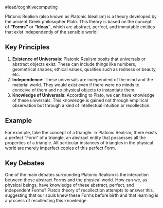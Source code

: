 #lead/cognitivecomputing

  Platonic Realism (also known as Platonic Idealism) is a theory developed by the ancient Greek philosopher Plato. This theory is based on the concept of **“Forms”** or **“Ideas”**, which are abstract, perfect, and immutable entities that exist independently of the sensible world.

## Key Principles

1. **Existence of Universals**: Platonic Realism posits that universals or abstract objects exist. These can include things like numbers, geometrical shapes, ethical values, qualities such as redness or beauty, etc.
2. **Independence**: These universals are independent of the mind and the material world. They would exist even if there were no minds to conceive of them and no physical objects to instantiate them.
3. **Knowledge of Universals**: According to Plato, we can have knowledge of these universals. This knowledge is gained not through empirical observation but through a kind of intellectual intuition or recollection.

## Example

For example, take the concept of a triangle. In Platonic Realism, there exists a perfect “Form” of a triangle, an abstract entity that possesses all the properties of a triangle. All particular instances of triangles in the physical world are merely imperfect copies of this perfect Form.

## Key Debates

One of the main debates surrounding Platonic Realism is the interaction between these abstract Forms and the physical world. How can we, as physical beings, have knowledge of these abstract, perfect, and independent Forms? Plato’s theory of recollection attempts to answer this, suggesting that our souls knew these Forms before birth and that learning is a process of recollecting this knowledge.
